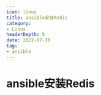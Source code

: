 ```yaml
---
icon: linux
title: ansible安装Redis
category: 
- Linux
headerDepth: 5
date: 2022-07-30
tag:
- ansible
---
```


<!-- more -->

# ansible安装Redis
